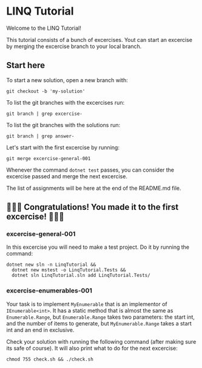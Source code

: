 # LINQ Tutorial

Welcome to the LINQ Tutorial!

This tutorial consists of a bunch of excercises. Yout can start an excercise by merging the excercise branch to your local branch.

## Start here
To start a new solution, open a new branch with:
```
git checkout -b 'my-solution'
```
To list the git branches with the excercises run:
```
git branch | grep excercise-
```
To list the git branches with the solutions run:
```
git branch | grep answer-
```
Let's start with the first excercise by running:
```
git merge excercise-general-001
```
Whenever the command `dotnet test` passes, you can consider the excercise passed and merge the next excercise.

The list of assignments will be here at the end of the README.md file.

## 🎉🎉🎉 Congratulations! You made it to the first excercise! 🎉🎉🎉

### excercise-general-001
In this excercise you will need to make a test project. Do it by running the command:
```
dotnet new sln -n LinqTutorial &&
  dotnet new mstest -o LinqTutorial.Tests &&
  dotnet sln LinqTutorial.sln add LinqTutorial.Tests/
```

### excercise-enumerables-001
Your task is to implement `MyEnumerable` that is an implementor of `IEnumerable<int>`. It has a static method that is almost the same as `Enumerable.Range`, but `Enumerable.Range` takes two parameters: the start int, and the number of items to generate, but `MyEnumerable.Range` takes a start int and an end in exclusive.


Check your solution with running the following command (after making sure its safe of course). It will also print what to do for the next excercise:
```
chmod 755 check.sh && ./check.sh
```
